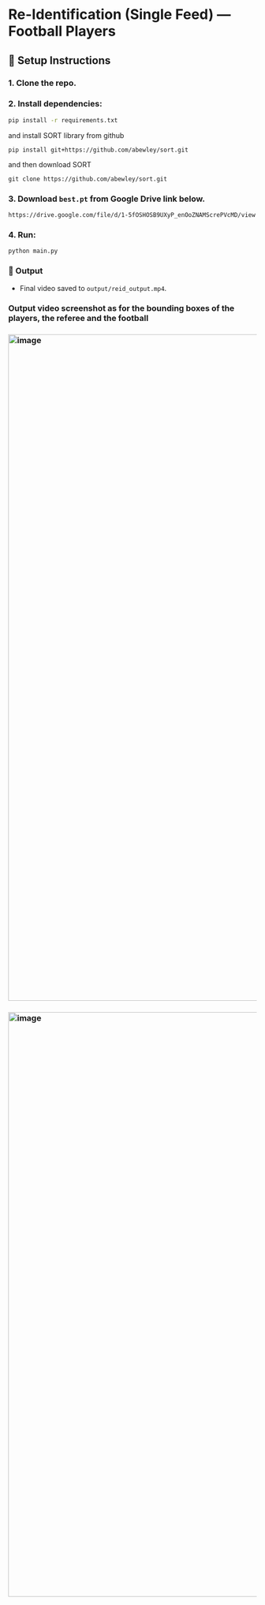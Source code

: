 # Re-Identification (Single Feed) — Football Players

## 🔧 Setup Instructions
### 1. Clone the repo.
### 2. Install dependencies:

```bash
pip install -r requirements.txt
```
and install SORT library from github
```
pip install git+https://github.com/abewley/sort.git
```
and then download SORT

```
git clone https://github.com/abewley/sort.git
```
### 3. Download `best.pt` from Google Drive link below.
   
```
https://drive.google.com/file/d/1-5fOSHOSB9UXyP_enOoZNAMScrePVcMD/view
```

### 4. Run:
```
python main.py
```

### 📁 Output
- Final video saved to `output/reid_output.mp4`.

### Output video screenshot as for the bounding boxes of the players, the referee and the football
### <img width="2870" height="1352" alt="image" src="https://github.com/user-attachments/assets/cdc81c2b-5022-4a71-b561-f89b677e35bf" />
### <img width="2694" height="1186" alt="image" src="https://github.com/user-attachments/assets/218786b3-5718-45ed-9bc1-ecf7ec2b3c95" />
